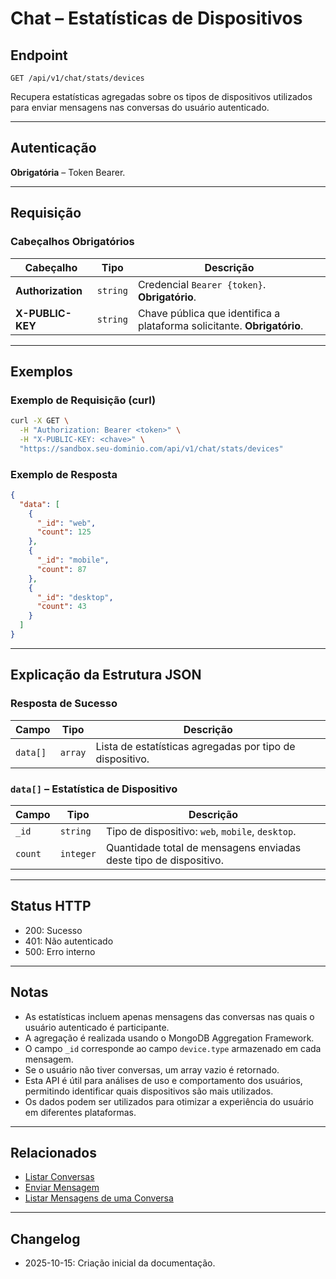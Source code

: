 # Chat – Estatísticas de Dispositivos

## Endpoint

`GET /api/v1/chat/stats/devices`

Recupera estatísticas agregadas sobre os tipos de dispositivos utilizados para enviar mensagens nas conversas do usuário autenticado.

---

## Autenticação

**Obrigatória** – Token Bearer.

---

## Requisição

### Cabeçalhos Obrigatórios

| Cabeçalho          | Tipo     | Descrição |
| ------------------ | -------- | --------- |
| **Authorization**  | `string` | Credencial `Bearer {token}`. **Obrigatório**. |
| **X-PUBLIC-KEY**   | `string` | Chave pública que identifica a plataforma solicitante. **Obrigatório**. |

---

## Exemplos

### Exemplo de Requisição (curl)

```bash
curl -X GET \
  -H "Authorization: Bearer <token>" \
  -H "X-PUBLIC-KEY: <chave>" \
  "https://sandbox.seu-dominio.com/api/v1/chat/stats/devices"
```

### Exemplo de Resposta

```json
{
  "data": [
    {
      "_id": "web",
      "count": 125
    },
    {
      "_id": "mobile",
      "count": 87
    },
    {
      "_id": "desktop",
      "count": 43
    }
  ]
}
```

---

## Explicação da Estrutura JSON

### Resposta de Sucesso

| Campo    | Tipo    | Descrição |
| -------- | ------- | --------- |
| `data[]` | `array` | Lista de estatísticas agregadas por tipo de dispositivo. |

### `data[]` – Estatística de Dispositivo

| Campo   | Tipo      | Descrição |
| ------- | --------- | --------- |
| `_id`   | `string`  | Tipo de dispositivo: `web`, `mobile`, `desktop`. |
| `count` | `integer` | Quantidade total de mensagens enviadas deste tipo de dispositivo. |

---

## Status HTTP

- 200: Sucesso
- 401: Não autenticado
- 500: Erro interno

---

## Notas

* As estatísticas incluem apenas mensagens das conversas nas quais o usuário autenticado é participante.
* A agregação é realizada usando o MongoDB Aggregation Framework.
* O campo `_id` corresponde ao campo `device.type` armazenado em cada mensagem.
* Se o usuário não tiver conversas, um array vazio é retornado.
* Esta API é útil para análises de uso e comportamento dos usuários, permitindo identificar quais dispositivos são mais utilizados.
* Os dados podem ser utilizados para otimizar a experiência do usuário em diferentes plataformas.

---

## Relacionados

- [Listar Conversas](./ChatConversationsList.md)
- [Enviar Mensagem](./ChatMessageSend.md)
- [Listar Mensagens de uma Conversa](./ChatConversationMessages.md)

---

## Changelog

- 2025-10-15: Criação inicial da documentação.
